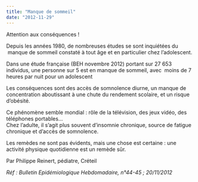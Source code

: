 ```yaml
---
title: "Manque de sommeil"
date: "2012-11-29"
---
```


Attention aux conséquences !

Depuis les années 1980, de nombreuses études se sont inquiétées du  manque de sommeil constaté à tout âge et en particulier chez l’adolescent.

Dans une étude française (BEH novembre 2012) portant sur 27 653 individus, une personne sur 5 est en manque de sommeil, avec  moins de 7 heures par nuit pour un adolescent

Les conséquences sont des accès de somnolence diurne, un manque de concentration aboutissant à une chute du rendement scolaire, et un risque d’obésité.

Ce phénomène semble mondial : rôle de la télévision, des jeux vidéo, des téléphones portables...  
Chez l’adulte, il s’agit plus souvent d’insomnie chronique, source de fatigue chronique et d’accès de somnolence.

Les remèdes ne sont pas évidents, mais une chose est certaine : une activité physique quotidienne est un remède sûr.

Par Philippe Reinert, pédiatre, Créteil

*Réf : Bulletin Epidémiologique Hebdomadaire, n°44-45 ; 20/11/2012*
